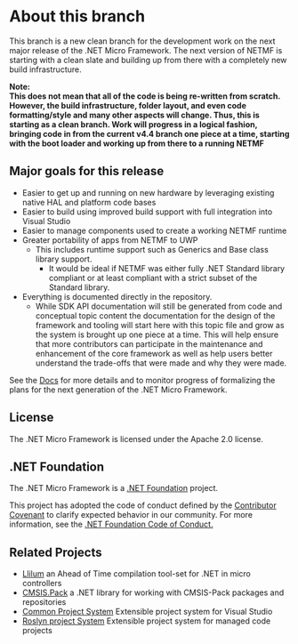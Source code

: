 # About this branch
This branch is a new clean branch for the development work on the next major release of the 
.NET Micro Framework. The next version of NETMF is starting with a clean slate and building
up from there with a completely new build infrastructure.

**Note:  
This does not mean that all of the code is being re-written from scratch. However, the build infrastructure,
folder layout, and even code formatting/style and many other aspects will change. Thus, this is starting
as a clean branch. Work will progress in a logical fashion, bringing code in from the current v4.4 branch
one piece at a time, starting with the boot loader and working up from there to a running NETMF**

## Major goals for this release
* Easier to get up and running on new hardware by leveraging existing native HAL and platform code bases
* Easier to build using improved build support with full integration into Visual Studio
* Easier to manage components used to create a working NETMF runtime
* Greater portability of apps from NETMF to UWP
  * This includes runtime support such as Generics and Base class library support.
    * It would be ideal if NETMF was either fully .NET Standard library compliant or at least compliant
      with a strict subset of the Standard library.
* Everything is documented directly in the repository.
  * While SDK API documentation will still be generated from code and conceptual topic content the documentation
    for the design of the framework and tooling will start here with this topic file and grow as the system is
    brought up one piece at a time. This will help ensure that more contributors can participate in the maintenance
    and enhancement of the core framework as well as help users better understand the trade-offs that were made and
    why they were made.

See the [Docs](Docs/Index.md) for more details and to monitor progress of formalizing the plans for the next
generation of the .NET Micro Framework.

## License
The .NET Micro Framework is licensed under the Apache 2.0 license.

## .NET Foundation
The .NET Micro Framework is a [.NET Foundation](http://www.dotnetfoundation.org/projects) project.

This project has adopted the code of conduct defined by the [Contributor Covenant](http://contributor-covenant.org/)
to clarify expected behavior in our community. For more information, see the
[.NET Foundation Code of Conduct.](http://www.dotnetfoundation.org/code-of-conduct)

## Related Projects
* [Llilum](http://github.com/netmf/Llilum) an Ahead of Time compilation tool-set for .NET in micro controllers
* [CMSIS.Pack](https://github.com/NETMF/CMSIS.Pack) a .NET library for working with CMSIS-Pack packages and repositories
* [Common Project System](https://github.com/Microsoft/VSProjectSystem) Extensible project system for Visual Studio
* [Roslyn project System](https://github.com/dotnet/roslyn-project-system) Extensible project system for managed code projects
